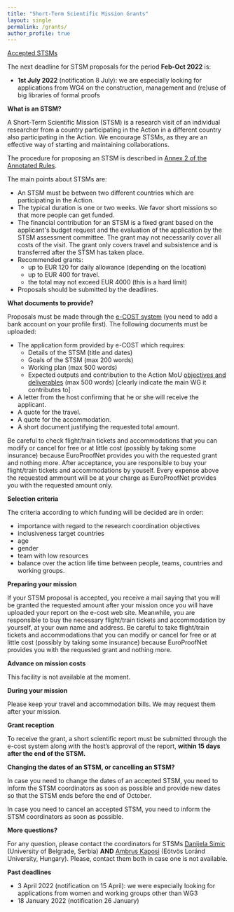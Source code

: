 ```yaml
---
title: "Short-Term Scientific Mission Grants"
layout: single
permalink: /grants/
author_profile: true
---
```


[Accepted STSMs](../accepted_stsms)

The next deadline for STSM proposals for the period **Feb-Oct 2022** is:

- **1st July 2022** (notification 8 July): we are especially looking for applications from WG4 on the construction, management and (re)use of big libraries of formal proofs

**What is an STSM?**

A Short-Term Scientific Mission (STSM) is a research visit of an individual researcher from a country participating in the Action in a different country also participating in the Action. We encourage STSMs, as they are an effective way of starting and maintaining collaborations.

The procedure for proposing an STSM is described in [Annex 2 of the Annotated Rules](https://www.cost.eu/uploads/2021/10/COST-094-21-Annotated-Rules-for-COST-Actions-Level-C-2021-11-01-1.pdf#page=92).

The main points about STSMs are:

- An STSM must be between two different countries which are participating in the Action.
- The typical duration is one or two weeks. We favor short missions so that more people can get funded.
- The financial contribution for an STSM is a fixed grant based on the applicant's budget request and the evaluation of the application by the STSM assessment committee. The grant may not necessarily cover all costs of the visit. The grant only covers travel and subsistence and is transferred after the STSM has taken place.
- Recommended grants:
    - up to EUR 120 for daily allowance (depending on the location)
    - up to EUR 400 for travel.
    - the total may not exceed EUR 4000 (this is a hard limit)
- Proposals should be submitted by the deadlines.

**What documents to provide?**

Proposals must be made through the [e-COST system](https://e-services.cost.eu/activity/grants/add?type=STSM) (you need to add a bank account on your profile first). The following documents must be uploaded:

- The application form provided by e-COST which requires:
  - Details of the STSM (title and dates)
  - Goals of the STSM (max 200 words)
  - Working plan (max 500 words)
  - Expected outputs and contribution to the Action MoU [objectives and deliverables](../description) (max 500 words) [clearly indicate the main WG it contributes to]
- A letter from the host confirming that he or she will receive the applicant.
- A quote for the travel.
- A quote for the accommodation.
- A short document justifying the requested total amount.

Be careful to check flight/train tickets and accommodations that you
can modify or cancel for free or at little cost (possibly by taking
some insurance) because EuroProofNet provides you with the requested
grant and nothing more. After acceptance, you are responsible to buy
your flight/train tickets and accommodations by youself. Every expense
above the requested ammount will be at your charge as EuroProofNet
provides you with the requested amount only.

**Selection criteria**

The criteria according to which funding will be decided are in order:
- importance with regard to the research coordination objectives
- inclusiveness target countries
- age
- gender
- team with low resources
- balance over the action life time between people, teams, countries and working groups.

**Preparing your mission**

If your STSM proposal is accepted, you receive a mail saying that you
will be granted the requested amount after your mission once you will
have uploaded your report on the e-cost web site. Meanwhile, you are
responsible to buy the necessary flight/train tickets and
accommodation by yourself, at your own name and address. Be careful to
take flight/train tickets and accommodations that you can modify or
cancel for free or at little cost (possibly by taking some insurance)
because EuroProofNet provides you with the requested grant and nothing
more.

**Advance on mission costs**

This facility is not available at the moment.

**During your mission**

Please keep your travel and accommodation bills. We may request them
after your mission.

**Grant reception**

To receive the grant, a short scientific report must be submitted
through the e-cost system along with the host’s approval of the
report, **within 15 days after the end of the STSM.**

**Changing the dates of an STSM, or cancelling an STSM?**

In case you need to change the dates of an accepted STSM, you need to
inform the STSM coordinators as soon as possible and provide new dates
so that the STSM ends before the end of October.

In case you need to cancel an accepted STSM, you need to inform the
STSM coordinators as soon as possible.

**More questions?**

For any question, please contact the coordinators for STSMs [Danijela Simic](http://poincare.matf.bg.ac.rs/~danijela) (University of Belgrade, Serbia) **AND** [Ambrus Kaposi](http://akaposi.web.elte.hu) (Eötvös Loránd University, Hungary). Please, contact them both in case one is not available.

**Past deadlines**

- 3 April 2022 (notification on 15 April): we were especially looking for applications from women and working groups other than WG3
- 18 January 2022 (notification 26 January)
